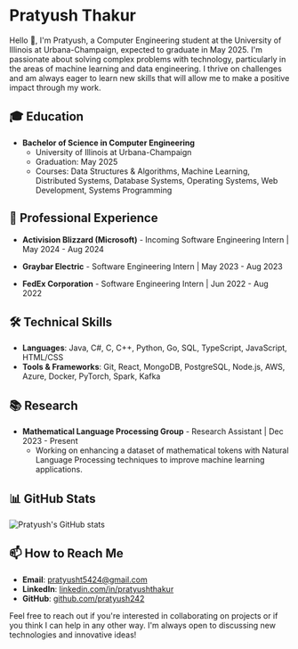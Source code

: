 # Pratyush Thakur

Hello 👋, I'm Pratyush, a Computer Engineering student at the University of Illinois at Urbana-Champaign, expected to graduate in May 2025. I'm passionate about solving complex problems with technology, particularly in the areas of machine learning and data engineering. I thrive on challenges and am always eager to learn new skills that will allow me to make a positive impact through my work.

## 🎓 Education
- **Bachelor of Science in Computer Engineering**
  - University of Illinois at Urbana-Champaign
  - Graduation: May 2025
  - Courses: Data Structures & Algorithms, Machine Learning, Distributed Systems, Database Systems, Operating Systems, Web Development, Systems Programming

## 💼 Professional Experience
- **Activision Blizzard (Microsoft)** - Incoming Software Engineering Intern | May 2024 - Aug 2024

- **Graybar Electric** - Software Engineering Intern | May 2023 - Aug 2023

- **FedEx Corporation** - Software Engineering Intern | Jun 2022 - Aug 2022
 
## 🛠️ Technical Skills
- **Languages**: Java, C#, C, C++, Python, Go, SQL, TypeScript, JavaScript, HTML/CSS
- **Tools & Frameworks**: Git, React, MongoDB, PostgreSQL, Node.js, AWS, Azure, Docker, PyTorch, Spark, Kafka

## 📚 Research
- **Mathematical Language Processing Group** - Research Assistant | Dec 2023 - Present
  - Working on enhancing a dataset of mathematical tokens with Natural Language Processing techniques to improve machine learning applications.


## 📊 GitHub Stats
![Pratyush's GitHub stats](https://github-readme-stats.vercel.app/api?username=pratyush242&show_icons=true&theme=radical)

## 📫 How to Reach Me
- **Email**: [pratyusht5424@gmail.com](mailto:pratyusht5424@gmail.com)
- **LinkedIn**: [linkedin.com/in/pratyushthakur](https://www.linkedin.com/in/pratyushthakur/)
- **GitHub**: [github.com/pratyush242](https://github.com/pratyush242)

Feel free to reach out if you're interested in collaborating on projects or if you think I can help in any other way. I'm always open to discussing new technologies and innovative ideas!

<!---
pratyush242/pratyush242 is a ✨ special ✨ repository because its `README.md` (this file) appears on your GitHub profile.
You can click the Preview link to take a look at your changes.
--->
